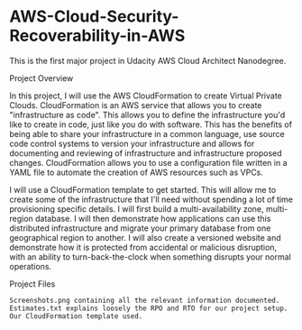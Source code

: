 # AWS-Cloud-Security-Recoverability-in-AWS

This is the first major project in Udacity AWS Cloud Architect Nanodegree.

Project Overview

In this project, I will use the AWS CloudFormation to create Virtual Private Clouds. CloudFormation is an AWS service that allows you to create "infrastructure as code". This allows you to define the infrastructure you'd like to create in code, just like you do with software. This has the benefits of being able to share your infrastructure in a common language, use source code control systems to version your infrastructure and allows for documenting and reviewing of infrastructure and infrastructure proposed changes.
CloudFormation allows you to use a configuration file written in a YAML file to automate the creation of AWS resources such as VPCs.

I will use a CloudFormation template to get started. This will allow me to create some of the infrastructure that I'll need without spending a lot of time provisioning specific details. I will first build a multi-availability zone, multi-region database. I will then demonstrate how applications can use this distributed infrastructure and migrate your primary database from one geographical region to another. I will also create a versioned website and demonstrate how it is protected from accidental or malicious disruption, with an ability to turn-back-the-clock when something disrupts your normal operations.

Project Files

    Screenshots.png containing all the relevant information documented.
    Estimates.txt explains loosely the RPO and RTO for our project setup.
    Our CloudFormation template used.
